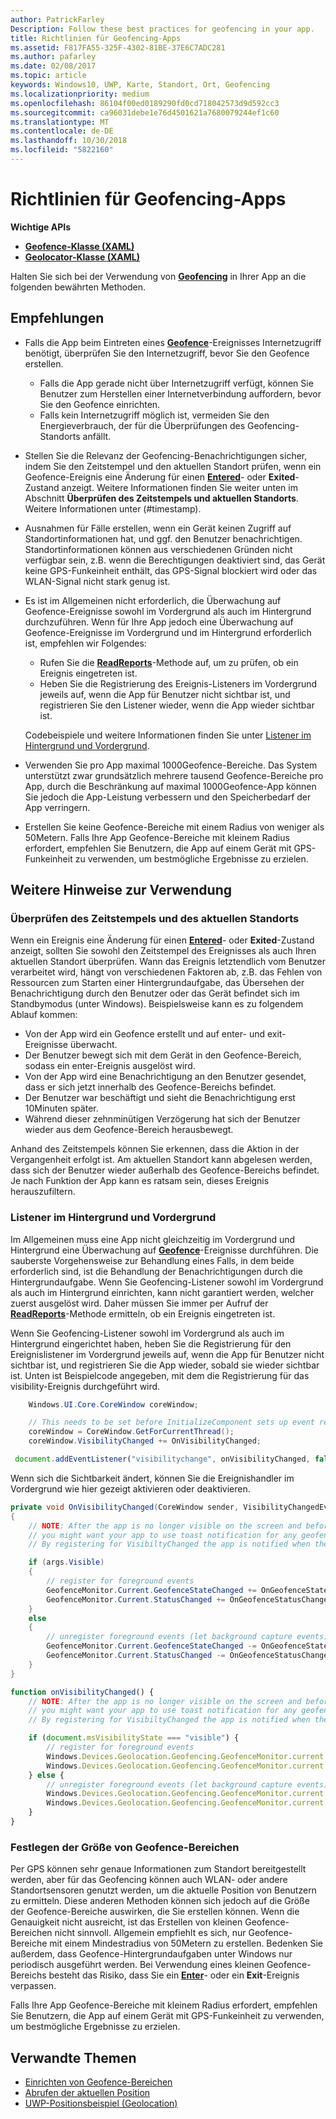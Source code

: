 ```yaml
---
author: PatrickFarley
Description: Follow these best practices for geofencing in your app.
title: Richtlinien für Geofencing-Apps
ms.assetid: F817FA55-325F-4302-81BE-37E6C7ADC281
ms.author: pafarley
ms.date: 02/08/2017
ms.topic: article
keywords: Windows10, UWP, Karte, Standort, Ort, Geofencing
ms.localizationpriority: medium
ms.openlocfilehash: 86104f00ed0189290fd0cd718042573d9d592cc3
ms.sourcegitcommit: ca96031debe1e76d4501621a7680079244ef1c60
ms.translationtype: MT
ms.contentlocale: de-DE
ms.lasthandoff: 10/30/2018
ms.locfileid: "5822160"
---
```

# <a name="guidelines-for-geofencing-apps"></a>Richtlinien für Geofencing-Apps




**Wichtige APIs**

-   [**Geofence-Klasse (XAML)**](https://msdn.microsoft.com/library/windows/apps/dn263587)
-   [**Geolocator-Klasse (XAML)**](https://msdn.microsoft.com/library/windows/apps/br225534)

Halten Sie sich bei der Verwendung von [**Geofencing**](https://msdn.microsoft.com/library/windows/apps/dn263744) in Ihrer App an die folgenden bewährten Methoden.

## <a name="recommendations"></a>Empfehlungen


-   Falls die App beim Eintreten eines [**Geofence**](https://msdn.microsoft.com/library/windows/apps/dn263587)-Ereignisses Internetzugriff benötigt, überprüfen Sie den Internetzugriff, bevor Sie den Geofence erstellen.
    -   Falls die App gerade nicht über Internetzugriff verfügt, können Sie Benutzer zum Herstellen einer Internetverbindung auffordern, bevor Sie den Geofence einrichten.
    -   Falls kein Internetzugriff möglich ist, vermeiden Sie den Energieverbrauch, der für die Überprüfungen des Geofencing-Standorts anfällt.
-   Stellen Sie die Relevanz der Geofencing-Benachrichtigungen sicher, indem Sie den Zeitstempel und den aktuellen Standort prüfen, wenn ein Geofence-Ereignis eine Änderung für einen [**Entered**](https://msdn.microsoft.com/library/windows/apps/dn263660)- oder **Exited**-Zustand anzeigt. Weitere Informationen finden Sie weiter unten im Abschnitt **Überprüfen des Zeitstempels und aktuellen Standorts**.
Weitere Informationen unter (#timestamp).
-   Ausnahmen für Fälle erstellen, wenn ein Gerät keinen Zugriff auf Standortinformationen hat, und ggf. den Benutzer benachrichtigen. Standortinformationen können aus verschiedenen Gründen nicht verfügbar sein, z.B. wenn die Berechtigungen deaktiviert sind, das Gerät keine GPS-Funkeinheit enthält, das GPS-Signal blockiert wird oder das WLAN-Signal nicht stark genug ist.
-   Es ist im Allgemeinen nicht erforderlich, die Überwachung auf Geofence-Ereignisse sowohl im Vordergrund als auch im Hintergrund durchzuführen. Wenn für Ihre App jedoch eine Überwachung auf Geofence-Ereignisse im Vordergrund und im Hintergrund erforderlich ist, empfehlen wir Folgendes:

    -   Rufen Sie die [**ReadReports**](https://msdn.microsoft.com/library/windows/apps/dn263633)-Methode auf, um zu prüfen, ob ein Ereignis eingetreten ist.
    -   Heben Sie die Registrierung des Ereignis-Listeners im Vordergrund jeweils auf, wenn die App für Benutzer nicht sichtbar ist, und registrieren Sie den Listener wieder, wenn die App wieder sichtbar ist.

    Codebeispiele und weitere Informationen finden Sie unter [Listener im Hintergrund und Vordergrund](#background-and-foreground-listeners).

-   Verwenden Sie pro App maximal 1000Geofence-Bereiche. Das System unterstützt zwar grundsätzlich mehrere tausend Geofence-Bereiche pro App, durch die Beschränkung auf maximal 1000Geofence-App können Sie jedoch die App-Leistung verbessern und den Speicherbedarf der App verringern.
-   Erstellen Sie keine Geofence-Bereiche mit einem Radius von weniger als 50Metern. Falls Ihre App Geofence-Bereiche mit kleinem Radius erfordert, empfehlen Sie Benutzern, die App auf einem Gerät mit GPS-Funkeinheit zu verwenden, um bestmögliche Ergebnisse zu erzielen.

## <a name="additional-usage-guidance"></a>Weitere Hinweise zur Verwendung

### <a name="checking-the-time-stamp-and-current-location"></a>Überprüfen des Zeitstempels und des aktuellen Standorts

Wenn ein Ereignis eine Änderung für einen [**Entered**](https://msdn.microsoft.com/library/windows/apps/dn263660)- oder **Exited**-Zustand anzeigt, sollten Sie sowohl den Zeitstempel des Ereignisses als auch Ihren aktuellen Standort überprüfen. Wann das Ereignis letztendlich vom Benutzer verarbeitet wird, hängt von verschiedenen Faktoren ab, z.B. das Fehlen von Ressourcen zum Starten einer Hintergrundaufgabe, das Übersehen der Benachrichtigung durch den Benutzer oder das Gerät befindet sich im Standbymodus (unter Windows). Beispielsweise kann es zu folgendem Ablauf kommen:

-   Von der App wird ein Geofence erstellt und auf enter- und exit-Ereignisse überwacht.
-   Der Benutzer bewegt sich mit dem Gerät in den Geofence-Bereich, sodass ein enter-Ereignis ausgelöst wird.
-   Von der App wird eine Benachrichtigung an den Benutzer gesendet, dass er sich jetzt innerhalb des Geofence-Bereichs befindet.
-   Der Benutzer war beschäftigt und sieht die Benachrichtigung erst 10Minuten später.
-   Während dieser zehnminütigen Verzögerung hat sich der Benutzer wieder aus dem Geofence-Bereich herausbewegt.

Anhand des Zeitstempels können Sie erkennen, dass die Aktion in der Vergangenheit erfolgt ist. Am aktuellen Standort kann abgelesen werden, dass sich der Benutzer wieder außerhalb des Geofence-Bereichs befindet. Je nach Funktion der App kann es ratsam sein, dieses Ereignis herauszufiltern.

### <a name="background-and-foreground-listeners"></a>Listener im Hintergrund und Vordergrund

Im Allgemeinen muss eine App nicht gleichzeitig im Vordergrund und Hintergrund eine Überwachung auf [**Geofence**](https://msdn.microsoft.com/library/windows/apps/dn263587)-Ereignisse durchführen. Die sauberste Vorgehensweise zur Behandlung eines Falls, in dem beide erforderlich sind, ist die Behandlung der Benachrichtigungen durch die Hintergrundaufgabe. Wenn Sie Geofencing-Listener sowohl im Vordergrund als auch im Hintergrund einrichten, kann nicht garantiert werden, welcher zuerst ausgelöst wird. Daher müssen Sie immer per Aufruf der [**ReadReports**](https://msdn.microsoft.com/library/windows/apps/dn263633)-Methode ermitteln, ob ein Ereignis eingetreten ist.

Wenn Sie Geofencing-Listener sowohl im Vordergrund als auch im Hintergrund eingerichtet haben, heben Sie die Registrierung für den Ereignislistener im Vordergrund jeweils auf, wenn die App für Benutzer nicht sichtbar ist, und registrieren Sie die App wieder, sobald sie wieder sichtbar ist. Unten ist Beispielcode angegeben, mit dem die Registrierung für das visibility-Ereignis durchgeführt wird.

```csharp
    Windows.UI.Core.CoreWindow coreWindow;    

    // This needs to be set before InitializeComponent sets up event registration for app visibility
    coreWindow = CoreWindow.GetForCurrentThread();
    coreWindow.VisibilityChanged += OnVisibilityChanged;
```

```javascript
 document.addEventListener("visibilitychange", onVisibilityChanged, false);
```

Wenn sich die Sichtbarkeit ändert, können Sie die Ereignishandler im Vordergrund wie hier gezeigt aktivieren oder deaktivieren.

```csharp
private void OnVisibilityChanged(CoreWindow sender, VisibilityChangedEventArgs args)
{
    // NOTE: After the app is no longer visible on the screen and before the app is suspended
    // you might want your app to use toast notification for any geofence activity.
    // By registering for VisibiltyChanged the app is notified when the app is no longer visible in the foreground.

    if (args.Visible)
    {
        // register for foreground events
        GeofenceMonitor.Current.GeofenceStateChanged += OnGeofenceStateChanged;
        GeofenceMonitor.Current.StatusChanged += OnGeofenceStatusChanged;
    }
    else
    {
        // unregister foreground events (let background capture events)
        GeofenceMonitor.Current.GeofenceStateChanged -= OnGeofenceStateChanged;
        GeofenceMonitor.Current.StatusChanged -= OnGeofenceStatusChanged;
    }
}
```

```javascript
function onVisibilityChanged() {
    // NOTE: After the app is no longer visible on the screen and before the app is suspended
    // you might want your app to use toast notification for any geofence activity.
    // By registering for VisibiltyChanged the app is notified when the app is no longer visible in the foreground.

    if (document.msVisibilityState === "visible") {
        // register for foreground events
        Windows.Devices.Geolocation.Geofencing.GeofenceMonitor.current.addEventListener("geofencestatechanged", onGeofenceStateChanged);
        Windows.Devices.Geolocation.Geofencing.GeofenceMonitor.current.addEventListener("statuschanged", onGeofenceStatusChanged);
    } else {
        // unregister foreground events (let background capture events)
        Windows.Devices.Geolocation.Geofencing.GeofenceMonitor.current.removeEventListener("geofencestatechanged", onGeofenceStateChanged);
        Windows.Devices.Geolocation.Geofencing.GeofenceMonitor.current.removeEventListener("statuschanged", onGeofenceStatusChanged);
    }
}
```

### <a name="sizing-your-geofences"></a>Festlegen der Größe von Geofence-Bereichen

Per GPS können sehr genaue Informationen zum Standort bereitgestellt werden, aber für das Geofencing können auch WLAN- oder andere Standortsensoren genutzt werden, um die aktuelle Position von Benutzern zu ermitteln. Diese anderen Methoden können sich jedoch auf die Größe der Geofence-Bereiche auswirken, die Sie erstellen können. Wenn die Genauigkeit nicht ausreicht, ist das Erstellen von kleinen Geofence-Bereichen nicht sinnvoll. Allgemein empfiehlt es sich, nur Geofence-Bereiche mit einem Mindestradius von 50Metern zu erstellen. Bedenken Sie außerdem, dass Geofence-Hintergrundaufgaben unter Windows nur periodisch ausgeführt werden. Bei Verwendung eines kleinen Geofence-Bereichs besteht das Risiko, dass Sie ein [**Enter**](https://msdn.microsoft.com/library/windows/apps/dn263660)- oder ein **Exit**-Ereignis verpassen.

Falls Ihre App Geofence-Bereiche mit kleinem Radius erfordert, empfehlen Sie Benutzern, die App auf einem Gerät mit GPS-Funkeinheit zu verwenden, um bestmögliche Ergebnisse zu erzielen.

## <a name="related-topics"></a>Verwandte Themen


* [Einrichten von Geofence-Bereichen](https://msdn.microsoft.com/library/windows/apps/mt219702)
* [Abrufen der aktuellen Position](https://msdn.microsoft.com/library/windows/apps/mt219698)
* [UWP-Positionsbeispiel (Geolocation)](http://go.microsoft.com/fwlink/p/?linkid=533278)
 

 
